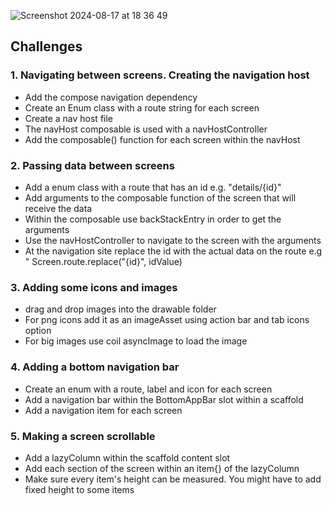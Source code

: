 ![Screenshot 2024-08-17 at 18 36 49](https://github.com/user-attachments/assets/db995056-b360-47dd-9453-9a9cbf9456b6)

  

## Challenges

### 1. Navigating between screens. Creating the navigation host

- Add the compose navigation dependency
- Create an Enum class with a route string for each screen
- Create a nav host file
- The navHost composable is used with a navHostController
- Add the composable() function for each screen within the navHost

### 2. Passing data between screens

- Add a enum class with a route that has an id e.g. "details/{id}"
- Add arguments to the composable function of the screen that will receive the data
- Within the composable use backStackEntry in order to get the arguments
- Use the navHostController to navigate to the screen with the arguments
- At the navigation site replace the id with the actual data on the route e.g "
  Screen.route.replace("{id}", idValue)

### 3. Adding some icons and images

- drag and drop images into the drawable folder
- For png icons add it as an imageAsset using action bar and tab icons option
- For big images use coil asyncImage to load the image

### 4. Adding a bottom navigation bar

- Create an enum with a route, label and icon for each screen
- Add a navigation bar within the BottomAppBar slot within a scaffold
- Add a navigation item for each screen

### 5. Making a screen scrollable

- Add a lazyColumn within the scaffold content slot
- Add each section of the screen within an item{} of the lazyColumn
- Make sure every item's height can be measured. You might have to add fixed height to some items
